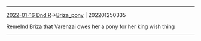 ---
---

***
[2022-01-16 Dnd R](../../sessions/notes_brian/2022-01-16%20Dnd%20R.md)->[Briza_pony](Insights/Attach/Briza_pony.md) | 202201250335

RemeInd Briza that Varenzai owes her a pony for her king wish thing

***